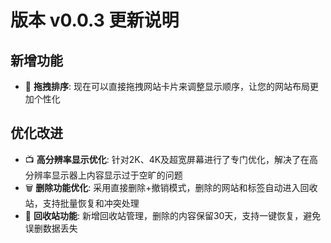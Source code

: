# 版本 v0.0.3 更新说明

## 新增功能
- 🔄 **拖拽排序**: 现在可以直接拖拽网站卡片来调整显示顺序，让您的网站布局更加个性化

## 优化改进
- 📺 **高分辨率显示优化**: 针对2K、4K及超宽屏幕进行了专门优化，解决了在高分辨率显示器上内容显示过于空旷的问题
- 🗑️ **删除功能优化**: 采用直接删除+撤销模式，删除的网站和标签自动进入回收站，支持批量恢复和冲突处理
- 🔄 **回收站功能**: 新增回收站管理，删除的内容保留30天，支持一键恢复，避免误删数据丢失 